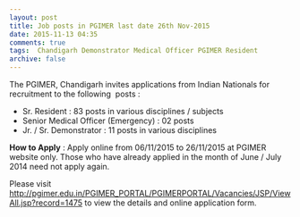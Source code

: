 ```yaml
---
layout: post
title: Job posts in PGIMER last date 26th Nov-2015   
date: 2015-11-13 04:35
comments: true
tags:  Chandigarh Demonstrator Medical Officer PGIMER Resident 
archive: false
---
```

The PGIMER, Chandigarh 
      invites applications from Indian Nationals for recruitment to the following  posts :

- Sr. Resident : 83 posts in various disciplines / subjects
- Senior Medical Officer (Emergency) : 02 posts
- Jr. / Sr. Demonstrator : 11 posts in various disciplines 

**How to Apply** : Apply online from 06/11/2015 to 26/11/2015 at PGIMER website only. Those who have already applied in the month of June / July 2014 need not apply again. 

Please visit <http://pgimer.edu.in/PGIMER_PORTAL/PGIMERPORTAL/Vacancies/JSP/ViewAll.jsp?record=1475> to view the details and online application form. 



